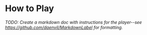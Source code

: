# How to Play

###### TODO: Create a markdown doc with instructions for the player--see https://github.com/daenvil/MarkdownLabel for formatting.
